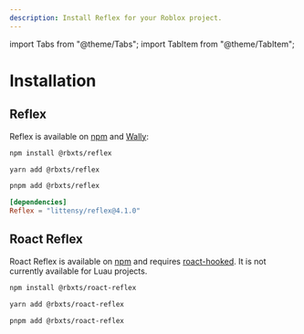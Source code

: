 ```yaml
---
description: Install Reflex for your Roblox project.
---
```


import Tabs from "@theme/Tabs";
import TabItem from "@theme/TabItem";

# Installation

## Reflex

Reflex is available on [npm](https://www.npmjs.com/package/@rbxts/reflex) and [Wally](https://wally.run/package/littensy/reflex):

<Tabs>
<TabItem value="npm" default>

```bash title="Terminal"
npm install @rbxts/reflex
```

</TabItem>
<TabItem value="Yarn">

```bash title="Terminal"
yarn add @rbxts/reflex
```

</TabItem>
<TabItem value="pnpm">

```bash title="Terminal"
pnpm add @rbxts/reflex
```

</TabItem>
<TabItem value="Wally">

```toml title="wally.toml"
[dependencies]
Reflex = "littensy/reflex@4.1.0"
```

</TabItem>
</Tabs>

## Roact Reflex

Roact Reflex is available on [npm](https://www.npmjs.com/package/@rbxts/roact-reflex) and requires [roact-hooked](https://www.npmjs.com/package/@rbxts/roact-hooked). It is not currently available for Luau projects.

<Tabs>
<TabItem value="npm" default>

```bash title="Terminal"
npm install @rbxts/roact-reflex
```

</TabItem>
<TabItem value="Yarn">

```bash title="Terminal"
yarn add @rbxts/roact-reflex
```

</TabItem>
<TabItem value="pnpm">

```bash title="Terminal"
pnpm add @rbxts/roact-reflex
```

</TabItem>
</Tabs>
